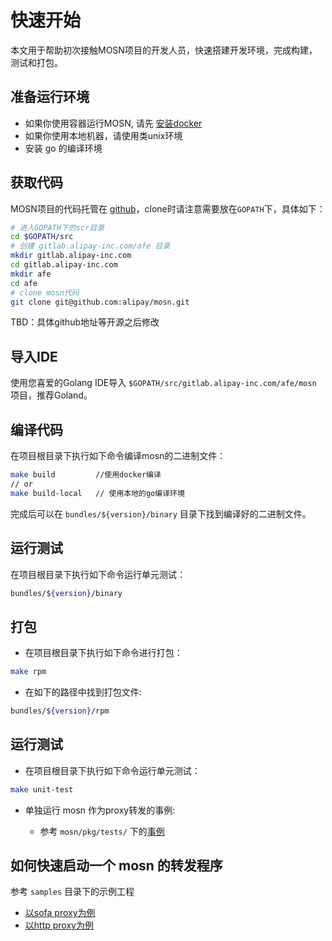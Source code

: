 # 快速开始

本文用于帮助初次接触MOSN项目的开发人员，快速搭建开发环境，完成构建，测试和打包。

## 准备运行环境
+ 如果你使用容器运行MOSN, 请先 [安装docker](https://docs.docker.com/install/)
+ 如果你使用本地机器，请使用类unix环境
+ 安装 go 的编译环境 

## 获取代码

MOSN项目的代码托管在 [github](https://github.com/alipay/mosn)，clone时请注意需要放在`GOPATH`下，具体如下：

```bash
# 进入GOPATH下的scr目录
cd $GOPATH/src
# 创建 gitlab.alipay-inc.com/afe 目录
mkdir gitlab.alipay-inc.com
cd gitlab.alipay-inc.com
mkdir afe
cd afe
# clone mosn代码
git clone git@github.com:alipay/mosn.git
```

TBD：具体github地址等开源之后修改

## 导入IDE

使用您喜爱的Golang IDE导入 `$GOPATH/src/gitlab.alipay-inc.com/afe/mosn` 项目，推荐Goland。

## 编译代码

在项目根目录下执行如下命令编译mosn的二进制文件：

```bash
make build         //使用docker编译
// or
make build-local   // 使用本地的go编译环境
```

完成后可以在 `bundles/${version}/binary` 目录下找到编译好的二进制文件。


## 运行测试

在项目根目录下执行如下命令运行单元测试：

```bash
bundles/${version}/binary
```

## 打包

+ 在项目根目录下执行如下命令进行打包：

```bash
make rpm
```

+ 在如下的路径中找到打包文件:

```bash
bundles/${version}/rpm
```

## 运行测试

+ 在项目根目录下执行如下命令运行单元测试：

```bash
make unit-test
```

+ 单独运行 mosn 作为proxy转发的事例:

  + 参考 ``mosn/pkg/tests/`` 下的[事例](./RunMosnTests.md)
 
## 如何快速启动一个 mosn 的转发程序

参考 ``samples`` 目录下的示例工程

+ [以sofa proxy为例](./RunMosnSofaProxy.md)
+ [以http proxy为例](./RunMosnHttpProxy.md)
